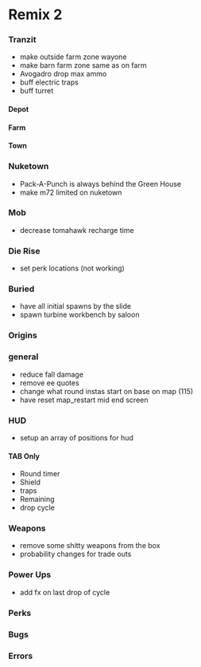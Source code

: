 # Remix 2

### Tranzit
* make outside farm zone wayone
* make barn farm zone same as on farm
* Avogadro drop max ammo
* buff electric traps 
* buff turret

#### Depot

#### Farm

#### Town

### Nuketown
* Pack-A-Punch is always behind the Green House
* make m72 limited on nuketown

### Mob
* decrease tomahawk recharge time   

### Die Rise
* set perk locations (not working)

### Buried
* have all initial spawns by the slide
* spawn turbine workbench by saloon

### Origins

### general
* reduce fall damage
* remove ee quotes
* change what round instas start on base on map (115)
* have reset map_restart mid end screen

### HUD
* setup an array of positions for hud

#### TAB Only
* Round timer
* Shield
* traps
* Remaining
* drop cycle

### Weapons
* remove some shitty weapons from the box
* probability changes for trade outs

### Power Ups
* add fx on last drop of cycle

### Perks

### Bugs

### Errors
